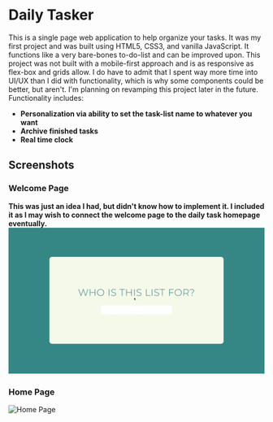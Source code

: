 # Daily Tasker
This is a single page web application to help organize your tasks. It was my first project and was built using HTML5, CSS3, and vanilla JavaScript. It functions like a very bare-bones to-do-list and can be improved upon. This project was not built with a mobile-first approach and is as responsive as flex-box and grids allow. I do have to admit that I spent way more time into UI/UX than I did with functionality, which is why some components could be better, but aren't. I'm planning on revamping this project later in the future.
Functionality includes:
- **Personalization via ability to set the task-list name to whatever you want**
- **Archive finished tasks**
- **Real time clock**

## Screenshots

### Welcome Page
**This was just an idea I had, but didn't know how to implement it. I included it as I may wish to connect the welcome page to the daily task homepage eventually.**
![Welcome Page](https://github.com/jackthta/Daily-Tasker/blob/master/gifs/Welcome%20page.gif)

### Home Page
![Home Page](https://github.com/jackthta/Daily-Tasker/blob/master/gifs/Home%20page.gif)
